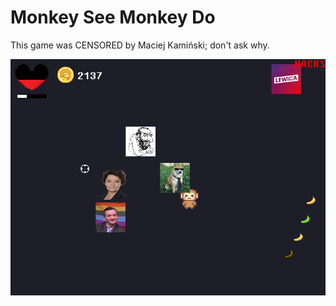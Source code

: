 # Monkey See Monkey Do
This game was CENSORED by Maciej Kamiński; don't ask why.

![MonkeyGame](MonkeyGame.png)
